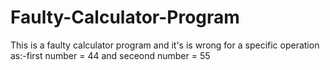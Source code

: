 # Faulty-Calculator-Program
This is a faulty calculator program and it's is wrong for a specific operation as:-first number = 44 and seceond number = 55
